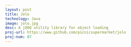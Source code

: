 ```yaml
---
layout: post
title: Jolo
technology: Java
image: jolo.jpg
desc: A jOOQ utility library for object loading
proj-url: https://www.github.com/picnicsupermarket/jolo
proj-num: 07
---
```

